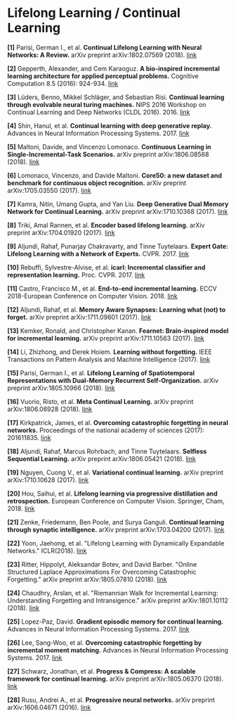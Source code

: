 # Lifelong Learning / Continual Learning

**[1]** Parisi, German I., et al. **Continual Lifelong Learning with Neural Networks: A Review.** arXiv preprint arXiv:1802.07569 (2018). [link](https://arxiv.org/pdf/1802.07569)

**[2]** Gepperth, Alexander, and Cem Karaoguz. **A bio-inspired incremental learning architecture for applied perceptual problems.** Cognitive Computation 8.5 (2016): 924-934. [link](https://hal.archives-ouvertes.fr/hal-01418123/file/article.pdf)

**[3]** Lüders, Benno, Mikkel Schläger, and Sebastian Risi. **Continual learning through evolvable neural turing machines.** NIPS 2016 Workshop on Continual Learning and Deep Networks (CLDL 2016). 2016. [link](http://sebastianrisi.com/wp-content/uploads/lueders_CLDL_NIPS2016.pdf)

**[4]** Shin, Hanul, et al. **Continual learning with deep generative replay.** Advances in Neural Information Processing Systems. 2017. [link](http://papers.nips.cc/paper/6892-continual-learning-with-deep-generative-replay.pdf)

**[5]** Maltoni, Davide, and Vincenzo Lomonaco. **Continuous Learning in Single-Incremental-Task Scenarios.** arXiv preprint arXiv:1806.08568 (2018). [link](https://arxiv.org/pdf/1806.08568)

**[6]** Lomonaco, Vincenzo, and Davide Maltoni. **Core50: a new dataset and benchmark for continuous object recognition.** arXiv preprint arXiv:1705.03550 (2017). [link](https://arxiv.org/pdf/1705.03550)

**[7]** Kamra, Nitin, Umang Gupta, and Yan Liu. **Deep Generative Dual Memory Network for Continual Learning.** arXiv preprint arXiv:1710.10368 (2017). [link](https://arxiv.org/pdf/1710.10368)

**[8]** Triki, Amal Rannen, et al. **Encoder based lifelong learning.** arXiv preprint arXiv:1704.01920 (2017). [link](https://arxiv.org/pdf/1704.01920)

**[9]** Aljundi, Rahaf, Punarjay Chakravarty, and Tinne Tuytelaars. **Expert Gate: Lifelong Learning with a Network of Experts.** CVPR. 2017. [link](http://openaccess.thecvf.com/content_cvpr_2017/papers/Aljundi_Expert_Gate_Lifelong_CVPR_2017_paper.pdf)

**[10]** Rebuffi, Sylvestre-Alvise, et al. **icarl: Incremental classifier and representation learning.** Proc. CVPR. 2017. [link](http://openaccess.thecvf.com/content_cvpr_2017/papers/Rebuffi_iCaRL_Incremental_Classifier_CVPR_2017_paper.pdf)

**[11]** Castro, Francisco M., et al. **End-to-end incremental learning.** ECCV 2018-European Conference on Computer Vision. 2018. [link](http://openaccess.thecvf.com/content_ECCV_2018/papers/Francisco_M._Castro_End-to-End_Incremental_Learning_ECCV_2018_paper.pdf)

**[12]** Aljundi, Rahaf, et al. **Memory Aware Synapses: Learning what (not) to forget.** arXiv preprint arXiv:1711.09601 (2017). [link](https://arxiv.org/pdf/1711.09601)

**[13]** Kemker, Ronald, and Christopher Kanan. **Fearnet: Brain-inspired model for incremental learning.** arXiv preprint arXiv:1711.10563 (2017). [link](https://arxiv.org/pdf/1711.10563)

**[14]** Li, Zhizhong, and Derek Hoiem. **Learning without forgetting.** IEEE Transactions on Pattern Analysis and Machine Intelligence (2017). [link](https://arxiv.org/pdf/1606.09282)

**[15]** Parisi, German I., et al. **Lifelong Learning of Spatiotemporal Representations with Dual-Memory Recurrent Self-Organization.** arXiv preprint arXiv:1805.10966 (2018). [link](https://arxiv.org/pdf/1805.10966)

**[16]** Vuorio, Risto, et al. **Meta Continual Learning.** arXiv preprint arXiv:1806.06928 (2018). [link](https://arxiv.org/pdf/1806.06928)

**[17]** Kirkpatrick, James, et al. **Overcoming catastrophic forgetting in neural networks.** Proceedings of the national academy of sciences (2017): 201611835. [link](https://pdfs.semanticscholar.org/ee89/738fcc69212b36fb990389d817b5fb7e486b.pdf)

**[18]** Aljundi, Rahaf, Marcus Rohrbach, and Tinne Tuytelaars. **Selfless Sequential Learning.** arXiv preprint arXiv:1806.05421 (2018). [link](https://arxiv.org/pdf/1806.05421)

**[19]** Nguyen, Cuong V., et al. **Variational continual learning.** arXiv preprint arXiv:1710.10628 (2017). [link](https://arxiv.org/pdf/1710.10628)

**[20]** Hou, Saihui, et al. **Lifelong learning via progressive distillation and retrospection.** European Conference on Computer Vision. Springer, Cham, 2018. [link](http://openaccess.thecvf.com/content_ECCV_2018/papers/Saihui_Hou_Progressive_Lifelong_Learning_ECCV_2018_paper.pdf)

**[21]** Zenke, Friedemann, Ben Poole, and Surya Ganguli. **Continual learning through synaptic intelligence.** arXiv preprint arXiv:1703.04200 (2017). [link](https://arxiv.org/pdf/1703.04200)

**[22]** Yoon, Jaehong, et al. "Lifelong Learning with Dynamically Expandable Networks." ICLR(2018). [link](https://openreview.net/pdf?id=Sk7KsfW0-)

**[23]** Ritter, Hippolyt, Aleksandar Botev, and David Barber. "Online Structured Laplace Approximations For Overcoming Catastrophic Forgetting." arXiv preprint arXiv:1805.07810 (2018). [link](https://arxiv.org/pdf/1805.07810)

**[24]** Chaudhry, Arslan, et al. "Riemannian Walk for Incremental Learning: Understanding Forgetting and Intransigence." arXiv preprint arXiv:1801.10112 (2018). [link](https://arxiv.org/pdf/1801.10112)

**[25]** Lopez-Paz, David. **Gradient episodic memory for continual learning.** Advances in Neural Information Processing Systems. 2017. [link](https://arxiv.org/pdf/1706.08840)

**[26]** Lee, Sang-Woo, et al. **Overcoming catastrophic forgetting by incremental moment matching.** Advances in Neural Information Processing Systems. 2017. [link](https://papers.nips.cc/paper/7051-overcoming-catastrophic-forgetting-by-incremental-moment-matching.pdf)

**[27]** Schwarz, Jonathan, et al. **Progress & Compress: A scalable framework for continual learning.** arXiv preprint arXiv:1805.06370 (2018). [link](https://arxiv.org/pdf/1805.06370.pdf)

**[28]** Rusu, Andrei A., et al. **Progressive neural networks.** arXiv preprint arXiv:1606.04671 (2016). [link](https://arxiv.org/pdf/1606.04671.pdf?)



